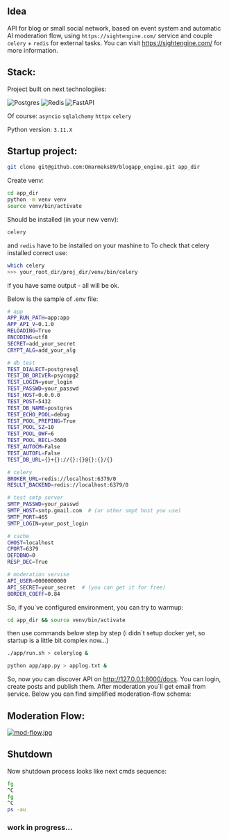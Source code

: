 ## Idea

API for blog or small social network, based on event system and automatic AI moderation flow, using `https://sightengine.com/` 
service and couple `celery` + `redis` for external tasks. You can visit https://sightengine.com/ for more information.

## Stack:

Project built on next technologiies:

![Postgres](https://img.shields.io/badge/postgres-%23316192.svg?style=for-the-badge&logo=postgresql&logoColor=white)
![Redis](https://img.shields.io/badge/redis-%23DD0031.svg?style=for-the-badge&logo=redis&logoColor=white)
![FastAPI](https://img.shields.io/badge/FastAPI-005571?style=for-the-badge&logo=fastapi)

Of course: `asyncio` `sqlalchemy` `httpx` `celery` 

Python version: `3.11.X`

## Startup project:

```bash
git clone git@github.com:Omarmeks89/blogapp_engine.git app_dir
```
Create venv:
```bash
cd app_dir
python -m venv venv
source venv/bin/activate
```
Should be installed (in your new venv):
``` bash
celery
```
and `redis` have to be installed on your mashine to
To check that celery installed correct use:
```bash
which celery
>>> your_root_dir/proj_dir/venv/bin/celery
```
if you have same output - all will be ok.

Below is the sample of .env file:
```bash
# app
APP_RUN_PATH=app:app
APP_API_V=0.1.0
RELOADING=True
ENCODING=utf8
SECRET=add_your_secret
CRYPT_ALG=add_your_alg

# db test
TEST_DIALECT=postgresql
TEST_DB_DRIVER=psycopg2
TEST_LOGIN=your_login
TEST_PASSWD=your_passwd
TEST_HOST=0.0.0.0
TEST_POST=5432
TEST_DB_NAME=postgres
TEST_ECHO_POOL=debug
TEST_POOL_PREPING=True
TEST_POOL_SZ=10
TEST_POOL_OWF=6
TEST_POOL_RECL=3600
TEST_AUTOCM=False
TEST_AUTOFL=False
TEST_DB_URL={}+{}://{}:{}@{}:{}/{}

# celery
BROKER_URL=redis://localhost:6379/0
RESULT_BACKEND=redis://localhost:6379/0

# test smtp server
SMTP_PASSWD=your_passwd
SMTP_HOST=smtp.gmail.com  # (or other smpt host you use)
SMTP_PORT=465
SMTP_LOGIN=your_post_login

# cache
CHOST=localhost
CPORT=6379
DEFDBNO=0
RESP_DEC=True

# moderation servise
API_USER=0000000000
API_SECRET=your_secret  # (you can get it for free)
BORDER_COEFF=0.84
```
So, if you`ve configured environment, you can try to warmup:
```bash
cd app_dir && source venv/bin/activate
```
then use commands below step by step (i didn`t setup docker yet, so startup is a little bit complex now...)
```bash
./app/run.sh > celerylog &
```
```bash
python app/app.py > applog.txt &
```
So, now you can discover API on http://127.0.0.1:8000/docs. You can login, create posts and publish them. After moderation you`ll
get email from service. Below you can find simplified moderation-flow schema:

## Moderation Flow:

[![mod-flow.jpg](https://i.postimg.cc/9fqdgzyj/mod-flow.jpg)](https://postimg.cc/QBhKH866)

## Shutdown

Now shutdown process looks like next cmds sequence:
```bash
fg
^C
fg
^C
ps -au
```
### work in progress...

